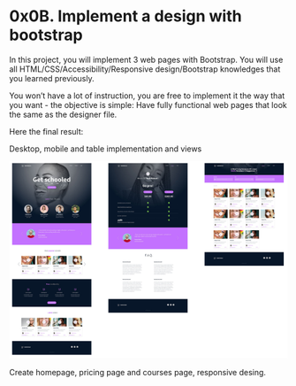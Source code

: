 # 0x0B. Implement a design with bootstrap

In this project, you will implement 3 web pages with Bootstrap. You will use all HTML/CSS/Accessibility/Responsive design/Bootstrap knowledges that you learned previously.

You won’t have a lot of instruction, you are free to implement it the way that you want - the objective is simple: Have fully functional web pages that look the same as the designer file.

Here the final result:

Desktop, mobile and table implementation and views

![Desktop](https://github.com/Leidysalda/holberton-smiling-school/blob/master/images/Views.PNG)

Create homepage, pricing page and courses page, responsive desing. 
